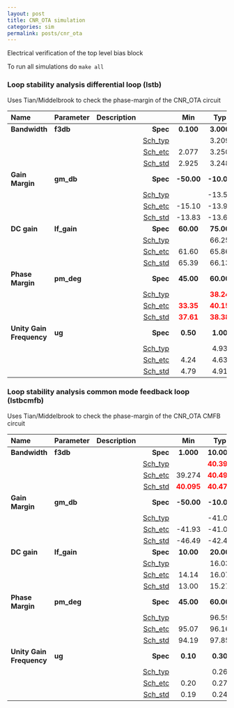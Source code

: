 ```yaml
---
layout: post
title: CNR_OTA simulation
categories: sim
permalink: posts/cnr_ota
---
```


Electrical verification of the top level bias block

To run all simulations do `make all`


### Loop stability analysis differential loop (lstb)


Uses Tian/Middelbrook to check the phase-margin of the CNR_OTA circuit



|**Name**|**Parameter**|**Description**| |**Min**|**Typ**|**Max**| Unit|
|:---|:---|:---|---:|:---:|:---:|:---:| ---:|
|**Bandwidth**|**f3db** | | **Spec**  | **0.100** | **3.000** | **15.000** | **kHz** |
| | | |<a href='results/lstb_Sch_typical.html'>Sch_typ</a>| | 3.209 |  | |
| | | |<a href='results/lstb_Sch_etc.html'>Sch_etc</a>|2.077 | 3.250 | 6.259 | |
| | | |<a href='results/lstb_Sch_mc.html'>Sch_std</a>|2.925 | 3.248 | 3.570 | |
|**Gain Margin**|**gm\_db** | | **Spec**  | **-50.00** | **-10.00** | **-10.00** | **dB** |
| | | |<a href='results/lstb_Sch_typical.html'>Sch_typ</a>| | -13.55 |  | |
| | | |<a href='results/lstb_Sch_etc.html'>Sch_etc</a>|-15.10 | -13.92 | -12.09 | |
| | | |<a href='results/lstb_Sch_mc.html'>Sch_std</a>|-13.83 | -13.60 | -13.36 | |
|**DC gain**|**lf\_gain** | | **Spec**  | **60.00** | **75.00** | **80.00** | **dB** |
| | | |<a href='results/lstb_Sch_typical.html'>Sch_typ</a>| | 66.25 |  | |
| | | |<a href='results/lstb_Sch_etc.html'>Sch_etc</a>|61.60 | 65.86 | 68.67 | |
| | | |<a href='results/lstb_Sch_mc.html'>Sch_std</a>|65.39 | 66.13 | 66.86 | |
|**Phase Margin**|**pm\_deg** | | **Spec**  | **45.00** | **60.00** | **90.00** |  |
| | | |<a href='results/lstb_Sch_typical.html'>Sch_typ</a>| | <span style='color:red'>**38.24**</span> |  | |
| | | |<a href='results/lstb_Sch_etc.html'>Sch_etc</a>|<span style='color:red'>**33.35**</span> | <span style='color:red'>**40.15**</span> | <span style='color:red'>**44.23**</span> | |
| | | |<a href='results/lstb_Sch_mc.html'>Sch_std</a>|<span style='color:red'>**37.61**</span> | <span style='color:red'>**38.38**</span> | <span style='color:red'>**39.14**</span> | |
|**Unity Gain Frequency**|**ug** | | **Spec**  | **0.50** | **1.00** | **10.00** | **MHz** |
| | | |<a href='results/lstb_Sch_typical.html'>Sch_typ</a>| | 4.93 |  | |
| | | |<a href='results/lstb_Sch_etc.html'>Sch_etc</a>|4.24 | 4.63 | 5.43 | |
| | | |<a href='results/lstb_Sch_mc.html'>Sch_std</a>|4.79 | 4.91 | 5.02 | |

### Loop stability analysis common mode feedback loop (lstbcmfb)


Uses Tian/Middelbrook to check the phase-margin of the CNR_OTA CMFB circuit



|**Name**|**Parameter**|**Description**| |**Min**|**Typ**|**Max**| Unit|
|:---|:---|:---|---:|:---:|:---:|:---:| ---:|
|**Bandwidth**|**f3db** | | **Spec**  | **1.000** | **10.000** | **40.000** | **kHz** |
| | | |<a href='results/lstbcmfb_Sch_typical.html'>Sch_typ</a>| | <span style='color:red'>**40.397**</span> |  | |
| | | |<a href='results/lstbcmfb_Sch_etc.html'>Sch_etc</a>|39.274 | <span style='color:red'>**40.493**</span> | <span style='color:red'>**43.484**</span> | |
| | | |<a href='results/lstbcmfb_Sch_mc.html'>Sch_std</a>|<span style='color:red'>**40.095**</span> | <span style='color:red'>**40.471**</span> | <span style='color:red'>**40.848**</span> | |
|**Gain Margin**|**gm\_db** | | **Spec**  | **-50.00** | **-10.00** | **-10.00** | **dB** |
| | | |<a href='results/lstbcmfb_Sch_typical.html'>Sch_typ</a>| | -41.04 |  | |
| | | |<a href='results/lstbcmfb_Sch_etc.html'>Sch_etc</a>|-41.93 | -41.09 | -39.44 | |
| | | |<a href='results/lstbcmfb_Sch_mc.html'>Sch_std</a>|-46.49 | -42.41 | -38.33 | |
|**DC gain**|**lf\_gain** | | **Spec**  | **10.00** | **20.00** | **30.00** | **dB** |
| | | |<a href='results/lstbcmfb_Sch_typical.html'>Sch_typ</a>| | 16.03 |  | |
| | | |<a href='results/lstbcmfb_Sch_etc.html'>Sch_etc</a>|14.14 | 16.07 | 17.40 | |
| | | |<a href='results/lstbcmfb_Sch_mc.html'>Sch_std</a>|13.00 | 15.27 | 17.55 | |
|**Phase Margin**|**pm\_deg** | | **Spec**  | **45.00** | **60.00** | **100.00** |  |
| | | |<a href='results/lstbcmfb_Sch_typical.html'>Sch_typ</a>| | 96.59 |  | |
| | | |<a href='results/lstbcmfb_Sch_etc.html'>Sch_etc</a>|95.07 | 96.16 | 99.09 | |
| | | |<a href='results/lstbcmfb_Sch_mc.html'>Sch_std</a>|94.19 | 97.85 | <span style='color:red'>**101.52**</span> | |
|**Unity Gain Frequency**|**ug** | | **Spec**  | **0.10** | **0.30** | **1.00** | **MHz** |
| | | |<a href='results/lstbcmfb_Sch_typical.html'>Sch_typ</a>| | 0.26 |  | |
| | | |<a href='results/lstbcmfb_Sch_etc.html'>Sch_etc</a>|0.20 | 0.27 | 0.30 | |
| | | |<a href='results/lstbcmfb_Sch_mc.html'>Sch_std</a>|0.19 | 0.24 | 0.30 | |

